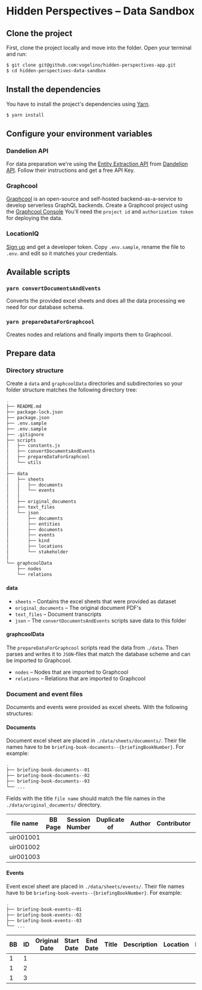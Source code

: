 # Hidden Perspectives – Data Sandbox
## Clone the project
First, clone the project locally and move into the folder. Open your terminal and run:
```sh
$ git clone git@github.com:vogelino/hidden-perspectives-app.git
$ cd hidden-perspectives-data-sandbox
```

## Install the dependencies
You have to install the project's dependencies using [Yarn](https://yarnpkg.com/en/).
```sh
$ yarn install
```

## Configure your environment variables
### Dandelion API
For data preparation we're using the [Entity Extraction API](https://dandelion.eu/docs/api/datatxt/nex/getting-started/) from [Dandelion API](https://dandelion.eu/). Follow their instructions and get a free API Key.

### Graphcool
[Graphcool](https://www.graph.cool/) is an open-source and self-hosted backend-as-a-service to develop serverless GraphQL backends. Create a Graphcool project using the [Graphcool Console](https://console.graph.cool/) You'll need the `project id` and `authorization token` for deploying the data.

### LocationIQ
[Sign up](https://locationiq.com/) and get a developer token. Copy `.env.sample`, rename the file to `.env`. and edit so it matches your credentials.


## Available scripts
### `yarn convertDocumentsAndEvents`

Converts the provided excel sheets and does all the data processing we need for our database schema.

### `yarn prepareDataForGraphcool`

Creates nodes and relations and finally imports them to Graphcool.


## Prepare data

### Directory structure

Create a `data` and `graphcoolData` directories and subdirectories so your folder structure matches the following directory tree:

```sh
.
├── README.md
├── package-lock.json
├── package.json
├── .env.sample
├── .env.sample
├── .gitignore
├── scripts
│   ├── constants.js
│   ├── convertDocumentsAndEvents
│   ├── prepareDataForGraphcool
│   └── utils
│
├── data
│   ├── sheets
│   │   ├── documents
│   │   └── events
│   │
│   ├── original_documents
│   ├── text_files
│   └── json
│       ├── documents
│       ├── entities
│       ├── documents
│       ├── events
│       ├── kind
│       ├── locations
│       └── stakeholder
│
└── graphcoolData
    ├── nodes
    └── relations
```

#### data

- `sheets` – Contains the excel sheets that were provided as dataset
- `original_documents` – The original document PDF's
- `text_files` – Document transcripts
- `json` – The `convertDocumentsAndEvents` scripts save data to this folder


#### graphcoolData

The `prepareDataForGraphcool` scripts read the data from `./data`. Then parses and writes it to `JSON`-files that match the database scheme and can be imported to Graphcool.

- `nodes` – Nodes that are imported to Graphcool
- `relations` – Relations that are imported to Graphcool

### Document and event files

Documents and events were provided as excel sheets. With the following structures:

#### Documents

Document excel sheet are placed in `./data/sheets/documents/`. Their file names have to be `briefing-book-documents--{briefingBookNumber}`. For example:

```sh
.
├── briefing-book-documents--01
├── briefing-book-documents--02
├── briefing-book-documents--03
└── ...
```

Fields with the title `file name` should match the file names in the `./data/original_documents/` directory.

| file name | BB Page | Session Number | Duplicate of | Author | Contributor | Subject | Kind ID | Kind | Classification ID | Classification | Title | Date | Summary | Source/From | To/For | Publisher | Publication Date | Bibliographic Info | ... |
|-----------|---------|----------------|--------------|--------|-------------|---------|---------|------|-------------------|----------------|-------|------|---------|-------------|--------|-----------|------------------|--------------------|-----|
| uir001001 |         |                |              |        |             |         |         |      |                   |                |       |      |         |             |        |           |                  |                    |     |
| uir001002 |         |                |              |        |             |         |         |      |                   |                |       |      |         |             |        |           |                  |                    |     |
| uir001003 |         |                |              |        |             |         |         |      |                   |                |       |      |         |             |        |           |                  |                    |     |


#### Events

Event excel sheet are placed in `./data/sheets/events/`. Their file names have to be `briefing-book-events--{briefingBookNumber}`. For example:

```sh
.
├── briefing-book-events--01
├── briefing-book-events--02
├── briefing-book-events--03
└── ...
```

| BB | ID | Original Date | Start Date | End Date | Title | Description | Location | Reference | Flag | Notes |
|----|----|---------------|------------|----------|-------|-------------|----------|-----------|------|-------|
| 1  | 1  |               |            |          |       |             |          |           |      |       |
| 1  | 2  |               |            |          |       |             |          |           |      |       |
| 1  | 3  |               |            |          |       |             |          |           |      |       |
